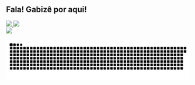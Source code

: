 ## Fala! Gabizê por aqui! 
 <div>
  <a href="https://github.com/devgabize">
  <img height="160em" src="https://github-readme-stats.vercel.app/api?username=devGabize&show_icons=true&theme=algolia&include_all_commits=true&count_private=true"/>
  <img height="160em" src="https://github-readme-stats.vercel.app/api/top-langs/?username=devGabize&layout=compact&langs_count=7&theme=algolia"/>
</div>
 
<div> 
 <a href="https://instagram.com/startnodev" target="_blank"><img src="https://img.shields.io/badge/-Instagram-%23E4405F?style=for-the-badge&logo=instagram&logoColor=white" target="_blank"></a>
 
  ![Snake animation](https://github.com/devgabize/devgabize/blob/output/github-contribution-grid-snake.svg)
 
</div>
